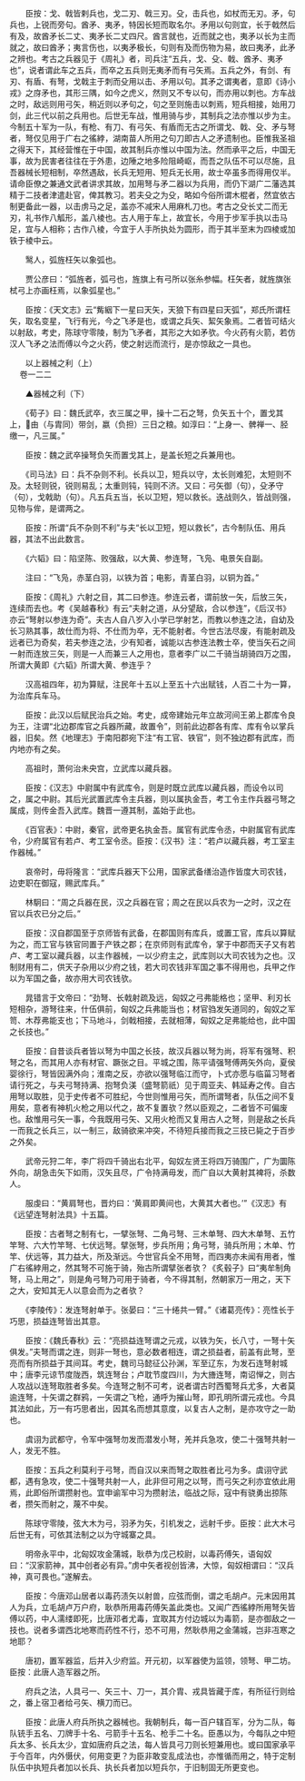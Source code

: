 <!-- { "loadSidebar": true } -->
　　臣按：戈、戟皆剌兵也，戈二刃、戟三刃。殳，击兵也，如杖而无刃。矛，句兵也，上锐而旁句。酋矛、夷矛，特因长短而取名尔。矛用以句则宜，长于戟然后有及，故酋矛长二丈、夷矛长二丈四尺。酋言就也，近而就之也，夷矛以长为主而就之，故曰酋矛；夷言伤也，以夷矛极长，句则有及而伤物为易，故曰夷矛，此矛之辨也。考古之兵器见于《周礼》者，司兵注“五兵，戈、殳、戟、酋矛、夷矛也”，说者谓此车之五兵，而卒之五兵则无夷矛而有弓矢焉。五兵之外，有剑、有刃、有盾、有弩，戈戟主于刺而殳用以击、矛用以句。其矛之谓夷者，意即《诗小戎》之庌矛也，其形三隅，如今之虎义，然则又不专以句，而亦用以刺也。方车战之时，敌远则用弓矢，稍近则以矛句之，句之至则施击以刺焉，短兵相接，始用刀剑，此三代以前之兵用也。后世无车战，惟用骑与步，其制兵之法亦惟以步为主。今制五十军为一队，有枪、有刀、有弓矢、有盾而无古之所谓戈、戟、殳、矛与弩者，弩仅见用于广右之徭綍，湖南苗人所用之句刀即古人之矛遗制也。臣惟我圣祖之得天下，其经营惟在于中国，故其制兵亦惟以中国为法。然而承平之后，中国无事，故为民害者往往在于外患，边陲之地多险阻崎岖，而吾之队伍不可以尽施，且吾器械长短相制，卒然遇敌，长兵无短用、短兵无长用，故士卒虽多而得用仅半。请命臣僚之兼通文武者讲求其故，加用弩与矛二器以为兵用，而仍下湖广二藩选其精于二技者津遣赴官，俾其教习。若夫殳之为殳，略如今俗所谓木棍者，然宜依古制更备此一器，以击虏马之足，盖亦不减宋人用麻札刀也。考古之殳长丈二而无刃，礼书作八觚形，盖八棱也。古人用于车上，故宜长，今用于步军手执以击马足，宜与人相称；古作八棱，今宜于人手所执处为圆形，而于其半至末为四棱或加铁于棱中云。

　　鹥人，弧旌枉矢以象弧也。

　　贾公彦曰：“弧旌者，弧弓也，旌旗上有弓所以张糸参幅。枉矢者，就旌旗张栻弓上亦画枉焉，以象弧星也。”

　　臣按：《天文志》云“觜絪下一星曰天矢，天狼下有四星曰天弧”，郑氏所谓枉矢，取名变星，飞行有光，今之飞矛是也，或谓之兵矢、絜矢象焉。二者皆可结火以射敌，考史，陈球守零陵，制为飞矛者，其形之大如矛欤。今火药有火箭，若仿汉人飞矛之法而傅以今之火药，使之射远而流行，是亦惊敌之一具也。

　　以上器械之利（上）  
　 
卷一二二

　　▲器械之利（下）

　　《荀子》曰：魏氏武卒，衣三属之甲，操十二石之弩，负矢五十个，置戈其上，由（与胄同）带剑，嬴（负担）三日之粮。如淳曰：“上身一、髀禅一、胫缴一，凡三属。”

　　臣按：魏之武卒操弩负矢而置戈其上，是盖长短之兵兼用也。

　　《司马法》曰：兵不杂则不利。长兵以卫，短兵以守，太长则难犯，太短则不及。太轻则锐，锐则易乱；太重则钝，钝则不济。又曰：弓矢御（句），殳矛守（句），戈戟助（句）。凡五兵五当，长以卫短，短以救长。迭战则久，皆战则强，见物与侔，是谓两之。

　　臣按：所谓“兵不杂则不利”与夫“长以卫短，短以救长”，古今制队伍、用兵器，其法不出此数言。

　　《六韬》曰：陷坚陈、败强敌，以大黄、参连弩，飞凫、电景矢自副。

　　注曰：“飞凫，赤茎白羽，以铁为首；电影，青茎白羽，以铜为首。”

　　臣按：《周礼》六射之目，其二曰参连。参连云者，谓前放一矢，后放三矢，连续而去也。考《吴越春秋》有云“夫射之道，从分望敌，合以参连”，《后汉书》亦云“弩射以参连为奇”。夫古人自八岁入小学已学射艺，而教以参连之法，自幼及长习熟其事，故仕而为将、不仕而为卒，无不能射者。今世古法尽废，有能射疏及远者已为奇矣，若夫参连之法，少有知者，诚能以古参连法教士卒，使当矢石之间一射而连放三矢，则是一人而兼三人之用也，意者李广以二千骑当胡骑四万之围，所谓大黄即《六韬》所谓大黄、参连乎？

　　汉高祖四年，初为算赋，注民年十五以上至五十六出赋钱，人百二十为一算，为治库兵车马。

　　臣按：此汉以后赋民治兵之始。考史，成帝建始元年立故河间王弟上郡库令良为王，注谓“北边郡库官之兵器所藏，故置令”，则前此边郡各有库、库有令以掌兵器，旧矣。然《地理志》于南阳郡宛下注“有工官、铁官”，则不独边郡有武库，而内地亦有之矣。

　　高祖时，萧何治未央宫，立武库以藏兵器。

　　臣按：《汉志》中尉属中有武库令，则是时既立武库以藏兵器，而设令以司之，属之中尉。其后光武置武库令主兵器，则以属执金吾，考工令主作兵器弓弩之属成，则传金吾入武库。魏晋一遵其制，盖始于此也。

　　《百官表》：中尉，秦官，武帝更名执金吾。属官有武库令丞，中尉属官有武库令，少府属官有若卢、考工室令丞。臣按：《汉书》注：“若卢以藏兵器，考工室主作器械。”

　　哀帝时，毋将隆言：“武库兵器天下公用，国家武备缮治造作皆度大司农钱，边吏职在御寇，赐武库兵。”

　　林駉曰：“周之兵器在民，汉之兵器在官；周之在民以兵农为一之时，汉之在官以兵农已分之后。”

　　臣按：汉自郡国至于京师皆有武备，在郡国则有库兵，或置工官，库兵以算赋为之，而工官与铁官同置于产铁之郡；在京师则有武库令，掌于中郡而天子又有若卢、考工室以藏兵器，以主作器械，一以少府主之，武库则以大司农钱为之也。汉制财用有二，供天子杂用以少府之钱，若大司农钱非军国之事不得用也，兵甲之作以为军国之备，故亦用大司农钱欤。

　　晁错言于文帝曰：“劲弩、长戟射疏及远，匈奴之弓弗能格也；坚甲、利刃长短相杂，游弩往来，什伍俱前，匈奴之兵弗能当也；材官驺发矢道同的，匈奴之军笥、木荐弗能支也；下马地斗，剑戟相接，去就相薄，匈奴之足弗能给也，此中国之长技也。”

　　臣按：自昔谈兵者皆以弩为中国之长技，故汉兵器以弩为尚，将军有强弩、积弩之名，而其用人亦有材官、蹶张之目。平城之围，陈平请强弩傅两矢外向，夏侯婴徐行，弩皆因满外向；淮南之反，亦欲以强弩临江而守，卜式亦愿与临菑习弩者请行死之，与夫弓弩持满、抱弩负渼（盛弩箭祇）见于周亚夫、韩延寿之传。自古用弩以取胜，见于史传者不可胜纪，今世则惟用弓矢，而所谓弩者，队伍之间不复用矣，意者有神机火枪之用以代之，故不复置欤？然以臣观之，二者皆不可偏废也。敌惟用弓矢一事，今我既用弓矢、又用火枪而又复用古人之弩，则是敌之长兵一而我之长兵三，以一制三，敌骑欲来冲突，不待短兵接而我之三技已毙之于百步之外矣。

　　武帝元狩二年，李广将四千骑出右北平，匈奴左贤王将四万骑围广，广为圜陈外向，胡急击矢下如雨，汉矢且尽，广令持满毋发，而广自以大黄射其裨将，杀数人。

　　服虔曰：“黄肩弩也，晋灼曰：‘黄肩即黄间也，大黄其大者也。’”《汉志》有《远望连弩射法具》十五篇。

　　臣按：古者弩之制有七，一擘张弩、二角弓弩、三木单弩、四大木单弩、五竹竿弩、六大竹竿弩、七伏远弩。擘张弩，步兵所用；角弓弩，骑兵所用；木单、竹竿、伏远等，其力益大，所及渐远。今世官兵全不用弩，而四夷亦未闻有用者，惟广右徭綍用之，然其弩不可施于骑，殆古所谓擘张者欤？《炙毂子》曰“夷牟制角弩，马上用之”，则是角弓弩乃可用于骑者，今不得其制，然朝家万一用之，天下之大，安知其无人以意会而为之者欤？

　　《李陵传》：发连弩射单于。张晏曰：“三十绻共一臂。”《诸葛亮传》：亮性长于巧思，损益连弩皆出其意。

　　臣按：《魏氏春秋》云：“亮损益连弩谓之元戎，以铁为矢，长八寸，一弩十矢俱发。”夫弩而谓之连，则非一弩也，意必数者相连，谓之损益者，前盖有此弩，至亮而有所损益于其间耳。考史，魏司马懿征公孙渊，军至辽东，为发石连弩射城中；唐李元谅节度陇西，筑连弩台；卢耽节度四川，为大旝连弩，南诏惮之，则古人攻战以连弩取胜者多矣。今连弩之制不可考，说者谓古时西蜀弩兵尤多，大者莫逾连弩，十矢谓之群鸦，一矢谓之飞枪，通呼为摧山弩，即孔明所谓元戎也。今具其法如此，万一有巧思者出，因其名而想其意度，以复古人之制，是亦攻守之一助也。

　　虞诩为武都守，令军中强弩勿发而潜发小弩，羌并兵急攻，使二十强弩共射一人，发无不胜。

　　臣按：五兵之利莫利于弓弩，而自汉以来而弩之取胜者比弓为多。虞诩守武都，遇有急攻，使二十强弩共射一人，此非但可用之以弩，而弓矢之利亦宜依此用焉，此即俗所谓攒射也。宜申谕军中习为攒射法，临战之际，寇中有骁勇出掠陈者，攒矢而射之，蔑不中矣。

　　陈球守零陵，弦大木为弓，羽矛为矢，引机发之，远射千步。臣按：此大木弓后世无有，可依其法制之以为守城寨之具。

　　明帝永平中，北匈奴攻金蒲城，耿恭为戊己校尉，以毒药傅矢，语匈奴曰：“汉家箭神，其中创者必有异。”虏中矢者视创皆沸，大惊，匈奴相谓曰：“汉兵神，真可畏也。”遂解去。

　　臣按：今唐邓山居者以毒药渍矢以射兽，应弦而倒，谓之毛胡卢。元末因用其人为兵，立毛胡卢万户府，耿恭所用毒药傅矢盖此类也。又闻广西徭綍所用弩矢皆傅以药，中人濡缕即死，比唐邓者尤毒，宜取其方付边城以为毒箭，是亦御敌之一技也。说者多谓西北地寒而药性不行，恐不可用，然耿恭用之金蒲城，岂非冱寒之地耶？

　　唐初，置军器监，后并入少府监。开元初，以军器使为监领，领弩、甲二坊。臣按：此唐人造军器之所。

　　府兵之法，人具弓一、矢三十、刀一，其介胄、戎具皆藏于库，有所征行则给之，番上宿卫者给弓矢、横刀而已。

　　臣按：此唐人府兵所执之器械也。我朝制兵，每一百户辖百军，分为二队，每队铳手五名、刀牌手十名、弓箭手十五名、枪手二十名。臣愚以为，今每队之中短兵太多、长兵太少，宜如唐府兵之法，每人皆具弓刀则长短兼用也。或曰国家承平于今百年，内外慑伏，何用变更？为臣非敢变乱成法也，亦惟循而用之，特于定制队伍中执短兵者加以长兵、执长兵者加以短兵尔，于旧制固无所更变也。

